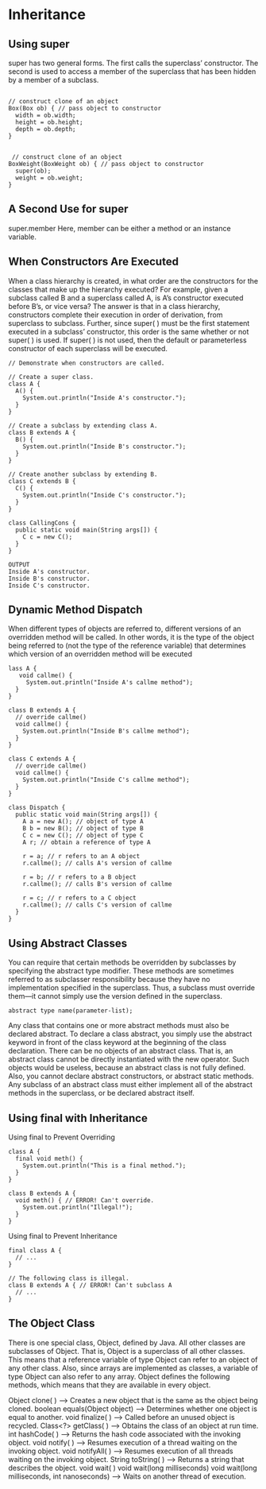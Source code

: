 # Inheritance


## Using super
super has two general forms. The first calls the superclass’ constructor. The second is used to access a member of the superclass that has been hidden by a member of a subclass.

```

// construct clone of an object
Box(Box ob) { // pass object to constructor
  width = ob.width;
  height = ob.height;
  depth = ob.depth;
}


 // construct clone of an object
BoxWeight(BoxWeight ob) { // pass object to constructor
  super(ob);
  weight = ob.weight;
}

```



## A Second Use for super
super.member
Here, member can be either a method or an instance variable.


## When Constructors Are Executed
When a class hierarchy is created, in what order are the constructors for the classes that make up the hierarchy executed? For example, given a subclass called B and a superclass called A, is A’s constructor executed before B’s, or vice versa? The answer is that in a class hierarchy, constructors complete their execution in order of derivation, from superclass to subclass. Further, since super( ) must be the first statement executed in a subclass’ constructor, this order is the same whether or not super( ) is used. If super( ) is not used, then the default or parameterless constructor of each superclass will be executed.



```
// Demonstrate when constructors are called.

// Create a super class.
class A {
  A() { 
    System.out.println("Inside A's constructor.");
  }
}

// Create a subclass by extending class A.
class B extends A {
  B() {
    System.out.println("Inside B's constructor.");
  }
}

// Create another subclass by extending B.
class C extends B {
  C() {
    System.out.println("Inside C's constructor.");
  }
}
  
class CallingCons {
  public static void main(String args[]) {
    C c = new C();
  }
}

OUTPUT
Inside A's constructor.
Inside B's constructor.
Inside C's constructor.
```

## Dynamic Method Dispatch

When different types of objects are referred to, different versions of an overridden method will be called. In other words, it is the type of the object being referred to (not the type of the reference variable) that determines which version of an overridden method will be executed

```
lass A {
   void callme() {
     System.out.println("Inside A's callme method");
  }
}

class B extends A {
  // override callme()
  void callme() {
    System.out.println("Inside B's callme method");
  }
}

class C extends A {
  // override callme()
  void callme() {
    System.out.println("Inside C's callme method");
  }
}

class Dispatch {
  public static void main(String args[]) {
    A a = new A(); // object of type A
    B b = new B(); // object of type B
    C c = new C(); // object of type C
    A r; // obtain a reference of type A    

    r = a; // r refers to an A object
    r.callme(); // calls A's version of callme

    r = b; // r refers to a B object
    r.callme(); // calls B's version of callme

    r = c; // r refers to a C object
    r.callme(); // calls C's version of callme
  }
}
```


## Using Abstract Classes
You can require that certain methods be overridden by subclasses by specifying the abstract type modifier. These methods are sometimes referred to as subclasser responsibility because they have no implementation specified in the superclass. Thus, a subclass must override them—it cannot simply use the version defined in the superclass.

```
abstract type name(parameter-list);
```

Any class that contains one or more abstract methods must also be declared abstract. To declare a class abstract, you simply use the abstract keyword in front of the class keyword at the beginning of the class declaration. There can be no objects of an abstract class. That is, an abstract class cannot be directly instantiated with the new operator. Such objects would be useless, because an abstract class is not fully defined. Also, you cannot declare abstract constructors, or abstract static methods. Any subclass of an abstract class must either implement all of the abstract methods in the superclass, or be declared abstract itself.




## Using final with Inheritance

Using final to Prevent Overriding

```
class A {
  final void meth() {
    System.out.println("This is a final method.");
  }
}

class B extends A {
  void meth() { // ERROR! Can't override.
    System.out.println("Illegal!");
  }
}
```

Using final to Prevent Inheritance

```
final class A {
  // ...
}

// The following class is illegal.
class B extends A { // ERROR! Can't subclass A
  // ...
}

```

## The Object Class

There is one special class, Object, defined by Java. All other classes are subclasses of Object. That is, Object is a superclass of all other classes. This means that a reference variable of type Object can refer to an object of any other class. Also, since arrays are implemented as classes, a variable of type Object can also refer to any array.
Object defines the following methods, which means that they are available in every object.



Object clone( )   --> Creates a new object that is the same as the object being cloned.
boolean equals(Object object) --> Determines whether one object is equal to another.
void finalize( ) --> Called before an unused object is recycled.
Class<?> getClass( ) --> Obtains the class of an object at run time.
int hashCode( ) --> Returns the hash code associated with the invoking object.
void notify( ) --> Resumes execution of a thread waiting on the invoking object.
void notifyAll( ) --> Resumes execution of all threads waiting on the invoking object.
String toString( ) --> Returns a string that describes the object.
void wait( ) 
void wait(long milliseconds)
void wait(long milliseconds, int nanoseconds) --> Waits on another thread of execution.






















